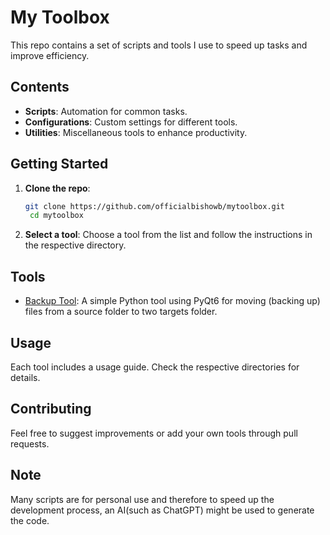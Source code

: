 # My Toolbox

This repo contains a set of scripts and tools I use to speed up tasks and improve efficiency.

## Contents

- **Scripts**: Automation for common tasks.
- **Configurations**: Custom settings for different tools.
- **Utilities**: Miscellaneous tools to enhance productivity.

## Getting Started

1. **Clone the repo**:
   ```bash
   git clone https://github.com/officialbishowb/mytoolbox.git
    cd mytoolbox
    ```

2. **Select a tool**:
   Choose a tool from the list and follow the instructions in the respective directory.


## Tools

- [Backup Tool](backup_tool/README.md): A simple Python tool using PyQt6 for moving (backing up) files from a source folder to two targets folder.


## Usage

Each tool includes a usage guide. Check the respective directories for details.

## Contributing
Feel free to suggest improvements or add your own tools through pull requests.


## Note

Many scripts are for personal use and therefore to speed up the development process, an AI(such as ChatGPT) might be used to generate the code.
